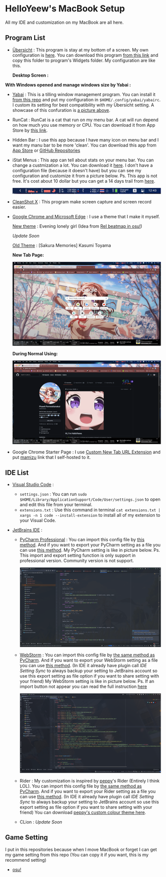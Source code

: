 # HelloYeew's MacBook Setup

All my IDE and customization on my MacBook are all here.

## Program List

- [Übersicht](/Übersicht%20Widgets) : This program is stay at my bottom of a screen. My own configuration is [here](/Übersicht%20Widgets). You can download this program [from this link](https://tracesof.net/uebersicht/) and copy this folder to program's Widgets folder. My configuration are like this.

  **Desktop Screen :**

<!--   ![Übersicht Desktop](readme-images/ubersicht-desktop2.png) -->

  **With Windows opened and manage windows size by Yabai :**

<!--   ![Übersicht Windows](readme-images/ubersicht-windows2.png) -->

- [Yabai](/yabai) : This is a tilling window management program. You can install it [from this repo](https://github.com/koekeishiya/yabai) and put my configuration in ```$HOME/.config/yabai/yabairc```. I custom its setting for best compatibility with my Übersicht setting. A showcase of this confuration is [a picture above](readme-images/ubersicht.png).

- RunCat : RunCat is a cat that run on my menu bar. A cat will run depend on how much you use memory or CPU. You can download it from App Store by [this link](https://apps.apple.com/th/app/runcat/id1429033973?mt=12).

- Hidden Bar : I use this app because I have many icon on menu bar and I want my manu bar to be more 'clean'. You can download this app from [App Store](https://apps.apple.com/app/hidden-bar/id1452453066) or [GitHub Repositories](https://github.com/dwarvesf/hidden)

- iStat Menus : This app can tell about stats on your menu bar. You can change a custmization a lot. You can download it [here](https://apps.apple.com/th/app/istat-menus/id1319778037?mt=12). I don't have a configuration file (because it doesn't have) but you can see my configuration and customize it from a picture below. Ps. This app is not free. It's cost about 10 dollar but you can get a 14 days trail from [here](https://bjango.com/mac/istatmenus/).

  ![iStat Menus configuration](readme-images/istat.png)

- [CleanShot X](https://cleanshot.com/) : This program make screen capture and screen record easier.

- [Google Chrome and Microsoft Edge](/chrome%20theme) : I use a theme that I make it myself.

  [New theme](/chrome%20theme/Evening%20Lonely%20Girl.crx) : Evening lonely girl (Idea from [ReI beatmap in osu!](https://osu.ppy.sh/beatmapsets/785858#osu/1657611))

  *Update Soon*

  [Old Theme](/chrome%20theme/[Sakura%20Memories]%20Kasumi%20Toyama.crx) : [Sakura Memories] Kasumi Toyama

  **New Tab Page:**

  ![Kasumi Theme New Tab](readme-images/chrome-kasumi-newtab.png)

  **During Normal Using:**

  ![Kasumi Theme GitHub](readme-images/chrome-kasumi-github.png)
- Google Chrome Starter Page : I use [Custom New Tab URL Extension](https://chrome.google.com/webstore/detail/custom-new-tab-url/mmjbdbjnoablegbkcklggeknkfcjkjia) and put [mamizu](https://github.com/HelloYeew/mamizu) link that I self-hosted to it.

## IDE List

- [Visual Studio Code](/VSCode) : 

  - ```settings.json``` : You can run ```sudo $HOME/Library/ApplicationSupport/Code/User/settings.json``` to open and edit this file from your terminal.
  - ```extensions.txt``` : Use this command in terminal ```cat extensions.txt | xargs -n 1 code --install-extension``` to install all of my extension to your Visual Code.

- [JetBrains IDE](/jetbrains) :
  
  - [PyCharm Professional](jetbrains/pycharm_settings.zip) : You can import this config file by [this method](readme-images/pycharm-import-setting.png). And if you want to export your PyCharm setting as a file you can use [this method](https://www.jetbrains.com/help/pycharm/sharing-your-ide-settings.html#import-export-settings). My PyCharm setting is like in picture below. Ps. This import and export setting function is only support in professional version. Community version is not support.

    ![PyCharm](readme-images/pycharm.png)
  
  - [WebStorm](jetbrains/webstorm_settings.zip) : You can import this config file by [the same method as PyCharm](readme-images/pycharm-import-setting.png). And if you want to export your WebStorm setting as a file you can use [this method](https://www.jetbrains.com/help/webstorm/sharing-your-ide-settings.html#import-export-settings). (In IDE it already have plugin call *IDE Setting Sync* to always backup your setting to JetBrains account so use this export setting as file option if you want to share setting with your friend) My WebStorm setting is like in picture below. Ps. If an import button not appear you can read the full instruction [here](https://www.jetbrains.com/help/webstorm/sharing-your-ide-settings.html#import-export-settings)

    ![WebStorms](readme-images/webstorm.png)

  - Rider : My customization is inspired by [peppy](https://github.com/peppy)'s Rider (Entirely I think LOL). You can import this config file by [the same method as PyCharm](readme-images/pycharm-import-setting.png). And if you want to export your Rider setting as a file you can use [this method](https://www.jetbrains.com/help/rider/Sharing_Your_IDE_Settings.html#import-export-settings). (In IDE it already have plugin call *IDE Setting Sync* to always backup your setting to JetBrains account so use this export setting as file option if you want to share setting with your friend) You can download [peppy's custom colour theme here](https://puu.sh/HdOkV/6f164fe614.jar).
  - CLion : *Update Soon*

## Game Setting

I put in this repositories because when I move MacBook or forget I can get my game setting from this repo (You can copy it if you want, this is my recommend setting)

- [osu!](osu)

